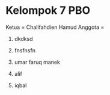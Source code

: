# Kelompok 7 PBO

Ketua = Chalifahdien Hamud
Anggota = 
1.  dkdksd
2.  fnsfnsfn
3. umar faruq manek 
4. alif

6. iqbal